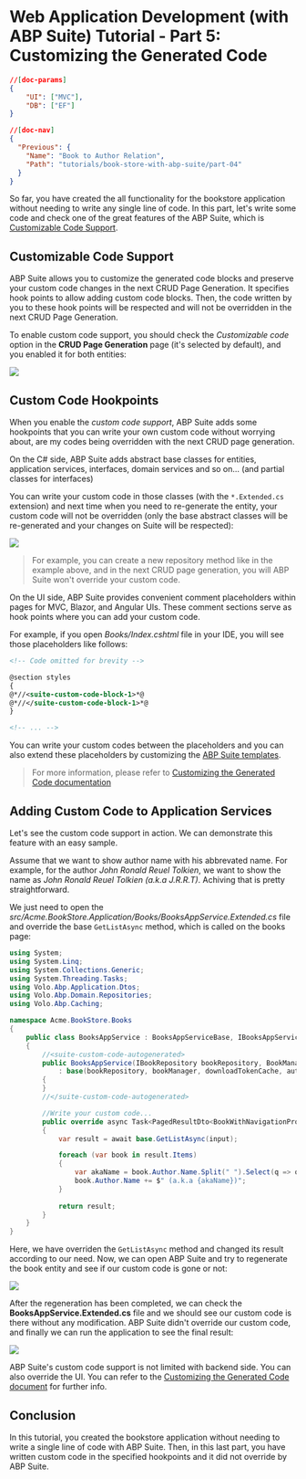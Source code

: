 # Web Application Development (with ABP Suite) Tutorial - Part 5: Customizing the Generated Code
````json
//[doc-params]
{
    "UI": ["MVC"],
    "DB": ["EF"]
}
````
````json
//[doc-nav]
{
  "Previous": {
    "Name": "Book to Author Relation",
    "Path": "tutorials/book-store-with-abp-suite/part-04"
  }
}
````

So far, you have created the all functionality for the bookstore application without needing to write any single line of code. In this part, let's write some code and check one of the great features of the ABP Suite, which is [Customizable Code Support](../../suite/customizing-the-generated-code.md).

## Customizable Code Support

ABP Suite allows you to customize the generated code blocks and preserve your custom code changes in the next CRUD Page Generation. It specifies hook points to allow adding custom code blocks. Then, the code written by you to these hook points will be respected and will not be overridden in the next CRUD Page Generation.

To enable custom code support, you should check the *Customizable code* option in the **CRUD Page Generation** page (it's selected by default), and you enabled it for both entities:

![](./images/suite-enabling-custom-code.png)

## Custom Code Hookpoints

When you enable the *custom code support*, ABP Suite adds some hookpoints that you can write your own custom code without worrying about, are my codes being overridden with the next CRUD page generation.

On the C# side, ABP Suite adds abstract base classes for entities, application services, interfaces, domain services and so on...  (and partial classes for interfaces) 

You can write your custom code in those classes (with the `*.Extended.cs` extension) and next time when you need to re-generate the entity, your custom code will not be overridden (only the base abstract classes will be re-generated and your changes on Suite will be respected):

![](./images/suite-repository-custom-code.png)

> For example, you can create a new repository method like in the example above, and in the next CRUD page generation, you will ABP Suite won't override your custom code.

On the UI side, ABP Suite provides convenient comment placeholders within pages for MVC, Blazor, and Angular UIs. These comment sections serve as hook points where you can add your custom code.

For example, if you open *Books/Index.cshtml* file in your IDE, you will see those placeholders like follows:

```xml
<!-- Code omitted for brevity -->

@section styles
{
@*//<suite-custom-code-block-1>*@
@*//</suite-custom-code-block-1>*@
}

<!-- ... -->
```

You can write your custom codes between the _**<suite-custom-code-block-n></suite-custom-code-block-n>**_ placeholders and you can also extend these placeholders by customizing the [ABP Suite templates](../../suite/editing-templates.md).

> For more information, please refer to [Customizing the Generated Code documentation](../../suite/customizing-the-generated-code.md)

## Adding Custom Code to Application Services

Let's see the custom code support in action. We can demonstrate this feature with an easy sample.

Assume that we want to show author name with his abbrevated name. For example, for the author *John Ronald Reuel Tolkien*, we want to show the name as *John Ronald Reuel Tolkien (a.k.a J.R.R.T)*. Achiving that is pretty straightforward.

We just need to open the *src/Acme.BookStore.Application/Books/BooksAppService.Extended.cs* file and override the base `GetListAsync` method, which is called on the books page:

```csharp
using System;
using System.Linq;
using System.Collections.Generic;
using System.Threading.Tasks;
using Volo.Abp.Application.Dtos;
using Volo.Abp.Domain.Repositories;
using Volo.Abp.Caching;

namespace Acme.BookStore.Books
{
    public class BooksAppService : BooksAppServiceBase, IBooksAppService
    {
        //<suite-custom-code-autogenerated>
        public BooksAppService(IBookRepository bookRepository, BookManager bookManager, IDistributedCache<BookDownloadTokenCacheItem, string> downloadTokenCache, IRepository<Acme.BookStore.Authors.Author, Guid> authorRepository)
            : base(bookRepository, bookManager, downloadTokenCache, authorRepository)
        {
        }
        //</suite-custom-code-autogenerated>

        //Write your custom code...
        public override async Task<PagedResultDto<BookWithNavigationPropertiesDto>> GetListAsync(GetBooksInput input)
        {
            var result = await base.GetListAsync(input);

            foreach (var book in result.Items)
            {
                var akaName = book.Author.Name.Split(" ").Select(q => q[0]).JoinAsString(".");
                book.Author.Name += $" (a.k.a {akaName})";
            }
            
            return result;
        }
    }
}
```

Here, we have overriden the `GetListAsync` method and changed its result according to our need. Now, we can open ABP Suite and try to regenerate the book entity and see if our custom code is gone or not:

![](./images/suite-end-of-generation-modal.png)

After the regeneration has been completed, we can check the **BooksAppService.Extended.cs** file and we should see our custom code is there without any modification. ABP Suite didn't override our custom code, and finally we can run the application to see the final result:

![](./images/suite-custom-code-result.png)

ABP Suite's custom code support is not limited with backend side. You can also override the UI. You can refer to the [Customizing the Generated Code document](../../suite/customizing-the-generated-code.md) for further info.

## Conclusion

In this tutorial, you created the bookstore application without needing to write a single line of code with ABP Suite. Then, in this last part, you have written custom code in the specified hookpoints and it did not override by ABP Suite.